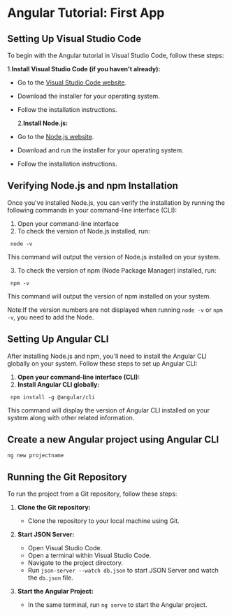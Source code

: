 # Angular Tutorial: First App

## Setting Up Visual Studio Code

To begin with the Angular tutorial in Visual Studio Code, follow these steps:

1.**Install Visual Studio Code (if you haven't already):**

- Go to the [Visual Studio Code website](https://code.visualstudio.com/).
- Download the installer for your operating system.
- Follow the installation instructions.

  2.**Install Node.js:**

- Go to the [Node.js website](https://nodejs.org/).
- Download and run the installer for your operating system.
- Follow the installation instructions.

## Verifying Node.js and npm Installation

Once you've installed Node.js, you can verify the installation by running the following commands in your command-line interface (CLI):

1. Open your command-line interface
2. To check the version of Node.js installed, run:

```
 node -v
```

This command will output the version of Node.js installed on your system.

3. To check the version of npm (Node Package Manager) installed, run:

```
 npm -v
```

This command will output the version of npm installed on your system.

Note:If the version numbers are not displayed when running `node -v` or `npm -v`, you need to add the Node.

## Setting Up Angular CLI

After installing Node.js and npm, you'll need to install the Angular CLI globally on your system. Follow these steps to set up Angular CLI:

1. **Open your command-line interface (CLI):**
2. **Install Angular CLI globally:**

```
 npm install -g @angular/cli
```

This command will display the version of Angular CLI installed on your system along with other related information.

## Create a new Angular project using Angular CLI

```
ng new projectname
```

## Running the Git Repository

To run the project from a Git repository, follow these steps:

1. **Clone the Git repository:**

   - Clone the repository to your local machine using Git.

2. **Start JSON Server:**

   - Open Visual Studio Code.
   - Open a terminal within Visual Studio Code.
   - Navigate to the project directory.
   - Run `json-server --watch db.json` to start JSON Server and watch the `db.json` file.

3. **Start the Angular Project:**

   - In the same terminal, run `ng serve` to start the Angular project.

</ol>
